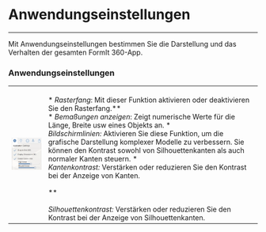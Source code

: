# Anwendungseinstellungen

---

Mit Anwendungseinstellungen bestimmen Sie die Darstellung und das Verhalten der gesamten FormIt 360-App.

### Anwendungseinstellungen

| | |
| ---- | ---- |
| ![](Images/GUID-BBCCE975-898B-4A08-9C7F-64577981470F-low.png) | <br>* *Rasterfang*: Mit dieser Funktion aktivieren oder deaktivieren Sie den Rasterfang.**<br>* *Bemaßungen anzeigen*: Zeigt numerische Werte für die Länge, Breite usw eines Objekts an. **<br>* *Bildschirmlinien:* Aktivieren Sie diese Funktion, um die grafische Darstellung komplexer Modelle zu verbessern. Sie können den Kontrast sowohl von Silhouettenkanten als auch normaler Kanten steuern. **<br>* *Kantenkontrast:* Verstärken oder reduzieren Sie den Kontrast bei der Anzeige von Kanten.<br> <br> **<br> <br> *Silhouettenkontrast:* Verstärken oder reduzieren Sie den Kontrast bei der Anzeige von Silhouettenkanten.<br> |

